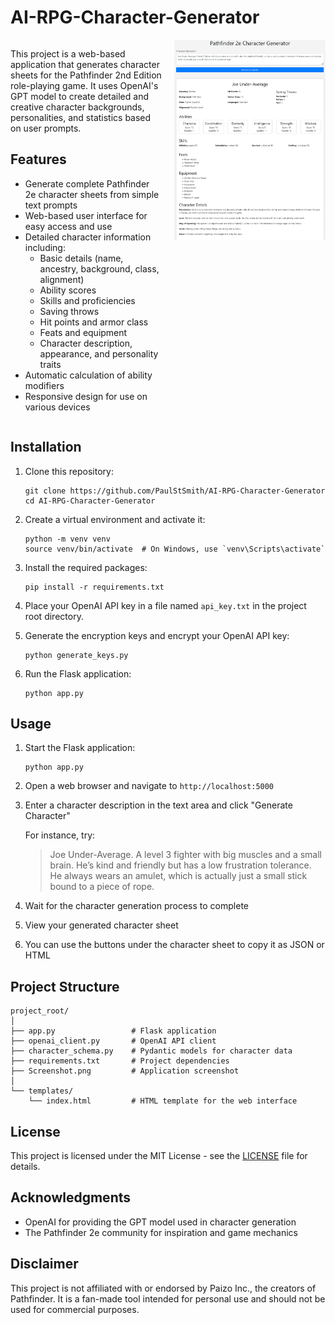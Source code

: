# AI-RPG-Character-Generator

<div style="display: flex; align-items: flex-start;">
<div style="flex: 1; padding-right: 20px;">

This project is a web-based application that generates character sheets for the Pathfinder 2nd Edition role-playing game. It uses OpenAI's GPT model to create detailed and creative character backgrounds, personalities, and statistics based on user prompts.

## Features

- Generate complete Pathfinder 2e character sheets from simple text prompts
- Web-based user interface for easy access and use
- Detailed character information including:
  - Basic details (name, ancestry, background, class, alignment)
  - Ability scores
  - Skills and proficiencies
  - Saving throws
  - Hit points and armor class
  - Feats and equipment
  - Character description, appearance, and personality traits
- Automatic calculation of ability modifiers
- Responsive design for use on various devices

</div>
<div style="flex: 1;">
<img src="Screenshot.png" alt="AI-RPG-Character-Generator Screenshot" style="max-width: 100%; height: auto;">
</div>
</div>

## Installation

1. Clone this repository:
   ```
   git clone https://github.com/PaulStSmith/AI-RPG-Character-Generator
   cd AI-RPG-Character-Generator
   ```

2. Create a virtual environment and activate it:
   ```
   python -m venv venv
   source venv/bin/activate  # On Windows, use `venv\Scripts\activate`
   ```

3. Install the required packages:
   ```
   pip install -r requirements.txt
   ```

4. Place your OpenAI API key in a file named `api_key.txt` in the project root directory.

5. Generate the encryption keys and encrypt your OpenAI API key:
   ```
   python generate_keys.py
   ```

6. Run the Flask application:
   ```
   python app.py
   ```

## Usage

1. Start the Flask application:
   ```
   python app.py
   ```

2. Open a web browser and navigate to `http://localhost:5000`

3. Enter a character description in the text area and click "Generate Character"

    For instance, try:
    > Joe Under-Average. A level 3 fighter with big muscles and a small brain. He’s kind and friendly but has a low frustration tolerance. He always wears an amulet, which is actually just a small stick bound to a piece of rope.

4. Wait for the character generation process to complete

5. View your generated character sheet

6. You can use the buttons under the character sheet to copy it as JSON or HTML

## Project Structure

```
project_root/
│
├── app.py                 # Flask application
├── openai_client.py       # OpenAI API client
├── character_schema.py    # Pydantic models for character data
├── requirements.txt       # Project dependencies
├── Screenshot.png         # Application screenshot
│
└── templates/
    └── index.html         # HTML template for the web interface
```

## License

This project is licensed under the MIT License - see the [LICENSE](LICENSE) file for details.

## Acknowledgments

- OpenAI for providing the GPT model used in character generation
- The Pathfinder 2e community for inspiration and game mechanics

## Disclaimer

This project is not affiliated with or endorsed by Paizo Inc., the creators of Pathfinder. It is a fan-made tool intended for personal use and should not be used for commercial purposes.
